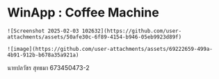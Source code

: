 # WinApp : Coffee Machine
```
![Screenshot 2025-02-03 102632](https://github.com/user-attachments/assets/50afe30c-6f89-4154-b946-05eb9923d89f)
```

```
![image](https://github.com/user-attachments/assets/69222659-499a-4b91-912b-b678a35a921a)
```

นายปลวัชร สุทธมา 673450473-2
